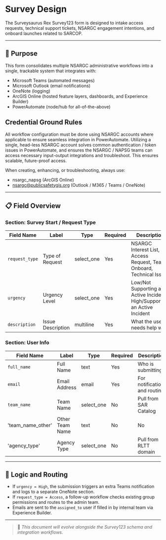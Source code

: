 # Survey Design

The Surveysaurus Rex Survey123 form is designed to intake access requests, technical support tickets, NSARGC engagement intentions, and onboard launches related to SARCOP.

---

## 🧭 Purpose

This form consolidates multiple NSARGC administrative workflows into a single, trackable system that integrates with:
- Microsoft Teams (automated messages)
- Microsoft Outlook (email notifications)
- OneNote (logging)
- ArcGIS Online (hosted feature layers, dashboards, and Experience Builder)
- PowerAutomate (node/hub for all-of-the-above)

## Credential Ground Rules

All workflow configuration must be done using NSARGC accounts where applicable to ensure seamless integration in PowerAutomate.  Utilizing a single, head-less NSARGC account solves common authentication / token issues in PowerAutomate, and ensures the NSARGC / NAPSG teams can access necessary input-output integrations and troubleshoot.  This ensures scalable, future-proof access.

When creating, enhancing, or troubleshooting, always use:
- nsargc_napsg (ArcGIS Online)
- nsargc@publicsafetygis.org (Outlook / M365 / Teams / OneNote)

---

## 📋 Field Overview

### Section: Survey Start / Request Type

| Field Name     | Label            | Type        | Required | Description                 |
|----------------|------------------|-------------|----------|-----------------------------|
| `request_type` | Type of Request  | select_one  | Yes      | NSARGC Interest List, Access Request, Team Onboard, Technical Issue |
| `urgency`      | Urgency Level    | select_one  | Yes      | Low/Not Supporting an Active Incident, High/Supporting an Active Incident |
| `description`  | Issue Description| multiline   | Yes      | What the user needs help with |

### Section: User Info

| Field Name       | Label           | Type        | Required                      | Description                   |
|------------------|-----------------|-------------|-------------------------------|-------------------------------|
| `full_name`      | Full Name       | text        | Yes                           | Who is submitting             |
| `email`          | Email Address   | email       | Yes                           | For notifications and routing |
| `team_name`      | Team Name       | select_one  | No                            | Pull from SAR Catalog         |
| 'team_name_other'| Other Team Name | text | No   | No                            | If not listed in SAR Catalog  |
| 'agency_type'    | Agency Type     | select_one  | No                            | Pull from RLTT domain         |



---

## 🔁 Logic and Routing

- If `urgency = High`, the submission triggers an extra Teams notification and logs to a separate OneNote section.
- If `request_type = Access`, a follow-up workflow checks existing group permissions and routes to the admin team.
- Emails are sent to the `assigned_to` user if filled in by internal team via Experience Builder.

---

> 📌 *This document will evolve alongside the Survey123 schema and integration workflows.*

